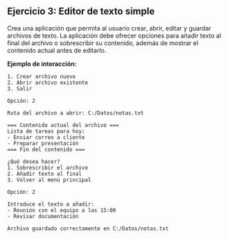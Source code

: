 ## Ejercicio 3: Editor de texto simple

Crea una aplicación que permita al usuario crear, abrir, editar y guardar archivos de texto. La aplicación debe ofrecer opciones para añadir texto al final del archivo o sobrescribir su contenido, además de mostrar el contenido actual antes de editarlo.

**Ejemplo de interacción:**

```
1. Crear archivo nuevo
2. Abrir archivo existente
3. Salir

Opción: 2

Ruta del archivo a abrir: C:/Datos/notas.txt

=== Contenido actual del archivo ===
Lista de tareas para hoy:
- Enviar correo a cliente
- Preparar presentación
=== Fin del contenido ===

¿Qué desea hacer?
1. Sobrescribir el archivo
2. Añadir texto al final
3. Volver al menú principal

Opción: 2

Introduce el texto a añadir:
- Reunión con el equipo a las 15:00
- Revisar documentación

Archivo guardado correctamente en C:/Datos/notas.txt
```

##